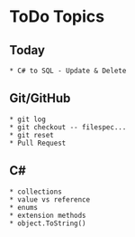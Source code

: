 # ToDo Topics

## Today
    * C# to SQL - Update & Delete

## Git/GitHub
    * git log
    * git checkout -- filespec...
    * git reset
    * Pull Request

## C#
    * collections
    * value vs reference
    * enums
    * extension methods
    * object.ToString()